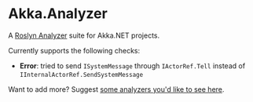 Akka.Analyzer
==========================
A [Roslyn Analyzer](https://github.com/dotnet/roslyn) suite for Akka.NET projects.

Currently supports the following checks:

* **Error**: tried to send `ISystemMessage` through `IActorRef.Tell` instead of `IInternalActorRef.SendSystemMessage`

Want to add more? Suggest [some analyzers you'd like to see here](https://github.com/akkadotnet/AkkaAnalyzer/issues/2).